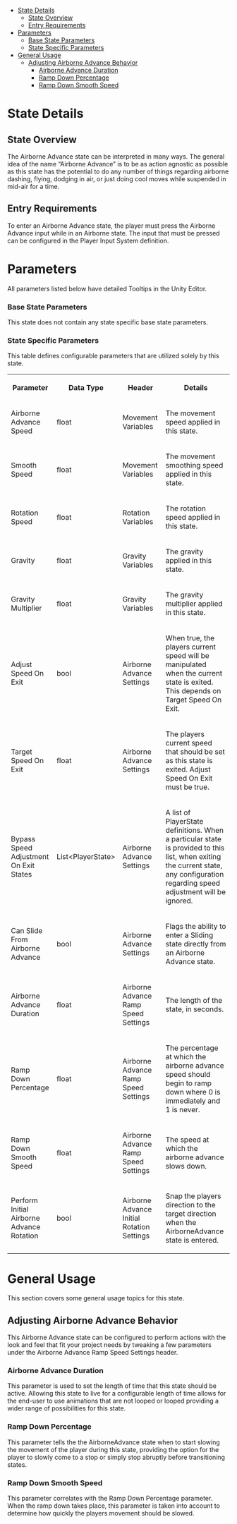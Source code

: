*   [State Details](#AirborneAdvanceState-StateDetails)
    *   [State Overview](#AirborneAdvanceState-StateOverview)
    *   [Entry Requirements](#AirborneAdvanceState-EntryRequirements)
*   [Parameters](#AirborneAdvanceState-Parameters)
    *   [Base State Parameters](#AirborneAdvanceState-BaseStateParameters)
    *   [State Specific Parameters](#AirborneAdvanceState-StateSpecificParameters)
*   [General Usage](#AirborneAdvanceState-GeneralUsage)
    *   [Adjusting Airborne Advance Behavior](#AirborneAdvanceState-AdjustingAirborneAdvanceBehavior)
        *   [Airborne Advance Duration](#AirborneAdvanceState-AirborneAdvanceDuration)
        *   [Ramp Down Percentage](#AirborneAdvanceState-RampDownPercentage)
        *   [Ramp Down Smooth Speed](#AirborneAdvanceState-RampDownSmoothSpeed)

State Details
=============

State Overview
--------------

The Airborne Advance state can be interpreted in many ways. The general idea of the name “Airborne Advance” is to be as action agnostic as possible as this state has the potential to do any number of things regarding airborne dashing, flying, dodging in air, or just doing cool moves while suspended in mid-air for a time.

Entry Requirements
------------------

To enter an Airborne Advance state, the player must press the Airborne Advance input while in an Airborne state. The input that must be pressed can be configured in the Player Input System definition.

Parameters
==========

All parameters listed below have detailed Tooltips in the Unity Editor.

### Base State Parameters

This state does not contain any state specific base state parameters.

### State Specific Parameters

This table defines configurable parameters that are utilized solely by this state.

<table data-table-width="1382" data-layout="default" data-local-id="42844ded-fd04-45a2-9151-655070fb6892" class="confluenceTable"><colgroup><col style="width: 220.0px;"><col style="width: 144.0px;"><col style="width: 311.0px;"><col style="width: 707.0px;"></colgroup><tbody><tr><th class="confluenceTh"><p><strong>Parameter</strong></p></th><th class="confluenceTh"><p><strong>Data Type</strong></p></th><th class="confluenceTh"><p><strong>Header</strong></p></th><th class="confluenceTh"><p><strong>Details</strong></p></th></tr><tr><td class="confluenceTd"><p>Airborne Advance Speed</p></td><td class="confluenceTd"><p>float</p></td><td class="confluenceTd"><p>Movement Variables</p></td><td class="confluenceTd"><p>The movement speed applied in this state.</p></td></tr><tr><td class="confluenceTd"><p>Smooth Speed</p></td><td class="confluenceTd"><p>float</p></td><td class="confluenceTd"><p>Movement Variables</p></td><td class="confluenceTd"><p>The movement smoothing speed applied in this state.</p></td></tr><tr><td class="confluenceTd"><p>Rotation Speed</p></td><td class="confluenceTd"><p>float</p></td><td class="confluenceTd"><p>Rotation Variables</p></td><td class="confluenceTd"><p>The rotation speed applied in this state.</p></td></tr><tr><td class="confluenceTd"><p>Gravity</p></td><td class="confluenceTd"><p>float</p></td><td class="confluenceTd"><p>Gravity Variables</p></td><td class="confluenceTd"><p>The gravity applied in this state.</p></td></tr><tr><td class="confluenceTd"><p>Gravity Multiplier</p></td><td class="confluenceTd"><p>float</p></td><td class="confluenceTd"><p>Gravity Variables</p></td><td class="confluenceTd"><p>The gravity multiplier applied in this state.</p></td></tr><tr><td class="confluenceTd"><p>Adjust Speed On Exit</p></td><td class="confluenceTd"><p>bool</p></td><td class="confluenceTd"><p>Airborne Advance Settings</p></td><td class="confluenceTd"><p>When true, the players current speed will be manipulated when the current state is exited. This depends on Target Speed On Exit.</p></td></tr><tr><td class="confluenceTd"><p>Target Speed On Exit</p></td><td class="confluenceTd"><p>float</p></td><td class="confluenceTd"><p>Airborne Advance Settings</p></td><td class="confluenceTd"><p>The players current speed that should be set as this state is exited. Adjust Speed On Exit must be true.</p></td></tr><tr><td class="confluenceTd"><p>Bypass Speed Adjustment On Exit States</p></td><td class="confluenceTd"><p>List&lt;PlayerState&gt;</p></td><td class="confluenceTd"><p>Airborne Advance Settings</p></td><td class="confluenceTd"><p>A list of PlayerState definitions. When a particular state is provided to this list, when exiting the current state, any configuration regarding speed adjustment will be ignored.</p></td></tr><tr><td class="confluenceTd"><p>Can Slide From Airborne Advance</p></td><td class="confluenceTd"><p>bool</p></td><td class="confluenceTd"><p>Airborne Advance Settings</p></td><td class="confluenceTd"><p>Flags the ability to enter a Sliding state directly from an Airborne Advance state.</p></td></tr><tr><td class="confluenceTd"><p>Airborne Advance Duration</p></td><td class="confluenceTd"><p>float</p></td><td class="confluenceTd"><p>Airborne Advance Ramp Speed Settings</p></td><td class="confluenceTd"><p>The length of the state, in seconds.</p></td></tr><tr><td class="confluenceTd"><p>Ramp Down Percentage</p></td><td class="confluenceTd"><p>float</p></td><td class="confluenceTd"><p>Airborne Advance Ramp Speed Settings</p></td><td class="confluenceTd"><p>The percentage at which the airborne advance speed should begin to ramp down where 0 is immediately and 1 is never.</p></td></tr><tr><td class="confluenceTd"><p>Ramp Down Smooth Speed</p></td><td class="confluenceTd"><p>float</p></td><td class="confluenceTd"><p>Airborne Advance Ramp Speed Settings</p></td><td class="confluenceTd"><p>The speed at which the airborne advance slows down.</p></td></tr><tr><td class="confluenceTd"><p>Perform Initial Airborne Advance Rotation</p></td><td class="confluenceTd"><p>bool</p></td><td class="confluenceTd"><p>Airborne Advance Initial Rotation Settings</p></td><td class="confluenceTd"><p>Snap the players direction to the target direction when the AirborneAdvance state is entered.</p></td></tr></tbody></table>

General Usage
=============

This section covers some general usage topics for this state.

Adjusting Airborne Advance Behavior
-----------------------------------

This Airborne Advance state can be configured to perform actions with the look and feel that fit your project needs by tweaking a few parameters under the Airborne Advance Ramp Speed Settings header.

### Airborne Advance Duration

This parameter is used to set the length of time that this state should be active. Allowing this state to live for a configurable length of time allows for the end-user to use animations that are not looped or looped providing a wider range of possibilities for this state.

### Ramp Down Percentage

This parameter tells the the AirborneAdvance state when to start slowing the movement of the player during this state, providing the option for the player to slowly come to a stop or simply stop abruptly before transitioning states.

### Ramp Down Smooth Speed

This parameter correlates with the Ramp Down Percentage parameter. When the ramp down takes place, this parameter is taken into account to determine how quickly the players movement should be slowed.